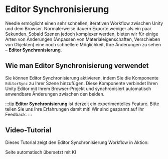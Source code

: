 # Editor Synchronisierung

Needle ermöglicht einen sehr schnellen, iterativen Workflow zwischen Unity und dem Browser. Normalerweise dauern Exporte weniger als ein paar Sekunden. Sobald Szenen jedoch komplexer werden, bieten wir für einige Arten von Änderungen (Anpassen von Materialeigenschaften, Verschieben von Objekten) eine noch schnellere Möglichkeit, Ihre Änderungen zu sehen – **Editor Synchronisierung**.

## Wie man Editor Synchronisierung verwendet

Sie können Editor Synchronisierung aktivieren, indem Sie die Komponente `EditorSync` zu Ihrer Szene hinzufügen. Diese Komponente verbindet Ihren Unity Editor mit Ihrem Browser-Projekt und synchronisiert automatisch anwendbare Änderungen zwischen den beiden.

:::tip
**Editor Synchronisierung** ist derzeit ein experimentelles Feature. Bitte teilen Sie uns Ihre Erfahrungen damit mit! Wir sind gespannt auf Ihr Feedback.
:::

## Video-Tutorial

Dieses Tutorial zeigt den Editor Synchronisierung Workflow in Aktion:

<video-embed src="https://www.youtube.com/watch?v=gZX_sqrne8U" limit_height />
Seite automatisch übersetzt mit KI